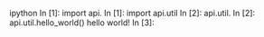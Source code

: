 ipython
In [1]: import api.<tab>
In [1]: import api.util
In [2]: api.util.<tab>
In [2]: api.util.hello_world()
hello world!
In [3]: <control-d>
